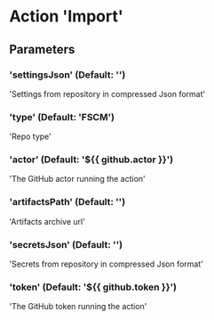 # Action 'Import' 
## Parameters 
### 'settingsJson' (Default: '') 
 'Settings from repository in compressed Json format' 

### 'type' (Default: 'FSCM') 
 'Repo type' 

### 'actor' (Default: '${{ github.actor }}') 
 'The GitHub actor running the action' 

### 'artifactsPath' (Default: '') 
 'Artifacts archive url' 

### 'secretsJson' (Default: '') 
 'Secrets from repository in compressed Json format' 

### 'token' (Default: '${{ github.token }}') 
 'The GitHub token running the action' 


